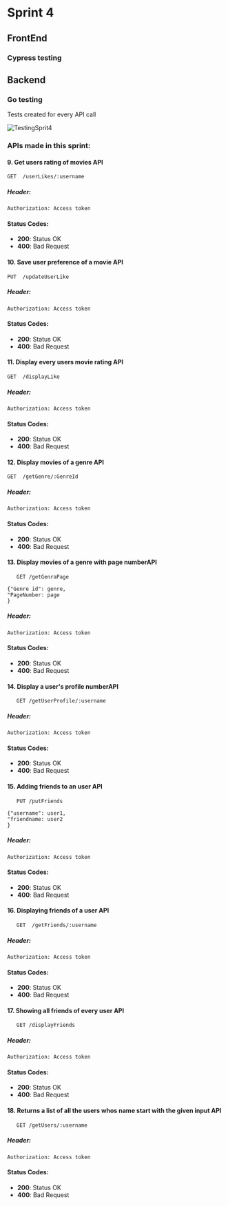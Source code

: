 # Sprint 4

## FrontEnd


### Cypress testing

  
## Backend


### Go testing
Tests created for every API call 

![TestingSprit4](https://user-images.githubusercontent.com/96463545/164143172-7347dca4-da40-4ae6-878b-1f2ba979ea67.gif)


### APIs made in this sprint:

#### 9. Get users rating of movies API

    GET  /userLikes/:username

##### Header:

    Authorization: Access token


#### Status Codes:

-   **200**: Status OK
-   **400**: Bad Request



#### 10. Save user preference of a movie API

    PUT  /updateUserLike

##### Header:

    Authorization: Access token

#### Status Codes:

-   **200**: Status OK
-   **400**: Bad Request



#### 11. Display every users movie rating API

    GET  /displayLike
    
##### Header:

    Authorization: Access token

#### Status Codes:

-   **200**: Status OK
-   **400**: Bad Request


#### 12. Display movies of a genre API

    GET  /getGenre/:GenreId
    
##### Header:

    Authorization: Access token

#### Status Codes:

-   **200**: Status OK
-   **400**: Bad Request

#### 13. Display movies of a genre with page numberAPI
```
   GET /getGenraPage
```

```
{"Genre id": genre,
"PageNumber: page
}
```
##### Header:

    Authorization: Access token

#### Status Codes:

-   **200**: Status OK
-   **400**: Bad Request

#### 14. Display a user's profile numberAPI
```
   GET /getUserProfile/:username
```
##### Header:

    Authorization: Access token

#### Status Codes:

-   **200**: Status OK
-   **400**: Bad Request

#### 15. Adding friends to an user API
```
   PUT /putFriends
```

```
{"username": user1,
"friendname: user2
}
```
##### Header:

    Authorization: Access token

#### Status Codes:

-   **200**: Status OK
-   **400**: Bad Request

#### 16. Displaying friends of a user API
```
   GET  /getFriends/:username
```

##### Header:

    Authorization: Access token

#### Status Codes:

-   **200**: Status OK
-   **400**: Bad Request


#### 17. Showing all friends of every user API
```
   GET /displayFriends
```
##### Header:

    Authorization: Access token

#### Status Codes:

-   **200**: Status OK
-   **400**: Bad Request

#### 18. Returns a list of all the users whos name start with the given input API
```
   GET /getUsers/:username
```
##### Header:

    Authorization: Access token

#### Status Codes:

-   **200**: Status OK
-   **400**: Bad Request
